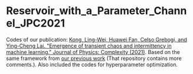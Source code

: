 # Reservoir_with_a_Parameter_Channel_JPC2021

Codes of our publication: [Kong, Ling-Wei, Huawei Fan, Celso Grebogi, and Ying-Cheng Lai. "Emergence of transient chaos and intermittency in machine learning." Journal of Physics: Complexity (2021)](https://doi.org/10.1088/2632-072X/ac0b00). Based on the same framework from [our previous work](https://github.com/lw-kong/Reservoir_with_a_Parameter_Channel_PRR2021) (That repository contains more comments.).
Also included the codes for hyperparameter optimization.
